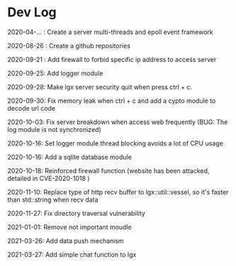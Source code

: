 # Dev Log



2020-04-...   : Create a server multi-threads and epoll event framework

2020-08-26  : Create a github repositories

2020-09-21 : Add firewall to forbid specific  ip address to access server

2020-09-25: Add logger module

2020-09-28: Make lgx server security quit when press ctrl + c.

2020-09-30: Fix memory leak when ctrl + c and add a cypto module to decode url code

2020-10-03: Fix server breakdown when access web frequently (BUG: The log module is not synchronized)

2020-10-16: Set logger module  thread blocking avoids a lot of CPU usage

2020-10-16: Add a sqlite database module

2020-10-18: Reinforced firewall function (website has been attacked, detailed in CVE-2020-1018 )

2020-11-10: Replace type of http recv buffer  to lgx::util::vessel, so it's faster than std::string when recv data

2020-11-27: Fix directory traversal vulnerability

2021-01-01: Remove not important moudle 

2021-03-26: Add data push mechanism

2021-03-27: Add simple chat function to  lgx